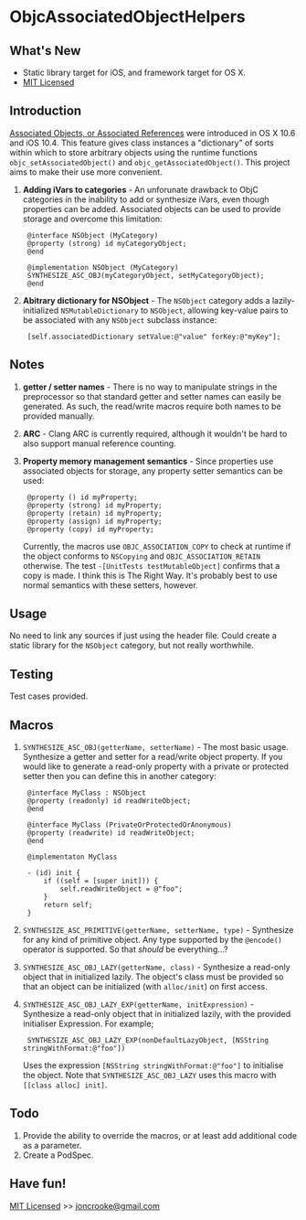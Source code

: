 ObjcAssociatedObjectHelpers
==========================

What's New
----------
* Static library target for iOS, and framework target for OS X.
* [MIT Licensed](http://jc.mit-license.org/)

Introduction
------------

[Associated Objects, or Associated References](http://developer.apple.com/library/ios/#documentation/cocoa/conceptual/objectivec/Chapters/ocAssociativeReferences.html) were introduced in OS X 10.6 and iOS 10.4. This feature gives class instances a "dictionary" of sorts within which to store arbitrary objects using the runtime functions `objc_setAssociatedObject()` and `objc_getAssociatedObject()`. This project aims to make their use more convenient.

1. **Adding iVars to categories** - An unforunate drawback to ObjC categories in the inability to add or synthesize iVars, even though properties can be added. Associated objects can be used to provide storage and overcome this limitation:
		
		@interface NSObject (MyCategory)
		@property (strong) id myCategoryObject;
		@end
		
		@implementation NSObject (MyCategory)
		SYNTHESIZE_ASC_OBJ(myCategoryObject, setMyCategoryObject);
		@end
	
2. **Abitrary dictionary for NSObject** - The `NSObject` category adds a lazily-initialized `NSMutableDictionary` to `NSObject`, allowing key-value pairs to be associated with any `NSObject` subclass instance:

		[self.associatedDictionary setValue:@"value" forKey:@"myKey"];

Notes
-----
1. **getter / setter names** - There is no way to manipulate strings in the preprocessor so that standard getter and setter names can easily be generated. As such, the read/write macros require both names to be provided manually.
2. **ARC** - Clang ARC is currently required, although it wouldn't be hard to also support manual reference counting.
3. **Property memory management semantics** - Since properties use associated objects for storage, any property setter semantics can be used:

		@property () id myProperty;		
		@property (strong) id myProperty;
		@property (retain) id myProperty;
		@property (assign) id myProperty;
		@property (copy) id myProperty;

    Currently, the macros use `OBJC_ASSOCIATION_COPY` to check at runtime if the object conforms to `NSCopying` and `OBJC_ASSOCIATION_RETAIN` otherwise. The test `-[UnitTests testMutableObject]` confirms that a copy is made. I think this is The Right Way. It's probably best to use normal semantics with these setters, however.

Usage
-----
No need to link any sources if just using the header file. Could create a static library for the `NSObject` category, but not really worthwhile.

Testing
-------
Test cases provided.

		
Macros
------
1. `SYNTHESIZE_ASC_OBJ(getterName, setterName)` - The most basic usage. Synthesize a getter and setter for a read/write object property. If you would like to generate a read-only property with a private or protected setter then you can define this in another category:

		@interface MyClass : NSObject
		@property (readonly) id readWriteObject;
		@end
		
		@interface MyClass (PrivateOrProtectedOrAnonymous)
		@property (readwrite) id readWriteObject;
		@end
		
		@implementaton MyClass
		
		- (id) init {
			if ((self = [super init])) {
				self.readWriteObject = @"foo";
			}
			return self;
		}

2. `SYNTHESIZE_ASC_PRIMITIVE(getterName, setterName, type)` - Synthesize for any kind of primitive object. Any type supported by the `@encode()` operator is supported. So that *should* be everything…?
3. `SYNTHESIZE_ASC_OBJ_LAZY(getterName, class)` - Synthesize a read-only object that in initialized lazily. The object's class must be provided so that an object can be initialized (with `alloc/init`) on first access.
4. `SYNTHESIZE_ASC_OBJ_LAZY_EXP(getterName, initExpression)` - Synthesize a read-only object that in initialized lazily, with the provided initialiser Expression. For example;

		SYNTHESIZE_ASC_OBJ_LAZY_EXP(nonDefaultLazyObject, [NSString stringWithFormat:@"foo"])	 
	Uses the expression `[NSString stringWithFormat:@"foo"]` to initialise the object. Note that `SYNTHESIZE_ASC_OBJ_LAZY` uses this macro with `[[class alloc] init]`.

Todo
----
1. Provide the ability to override the macros, or at least add additional code as a parameter.
2. Create a PodSpec.


Have fun!
---------

[MIT Licensed](http://jc.mit-license.org/) >> joncrooke@gmail.com 
		
